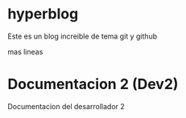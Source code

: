 # hyperblog
Este es un blog increible de tema git y github

mas lineas

# Documentacion 2 (Dev2)
Documentacion del desarrollador 2